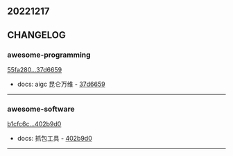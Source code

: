 ## 20221217

## CHANGELOG

### awesome-programming

[55fa280...37d6659](https://github.com/zhbhun/awesome-programming/compare/55fa280...37d6659)

* docs: aigc 昆仑万维 - [37d6659](https://github.com/zhbhun/awesome-programming/commit/37d66593d9d01224c72c9e14d35398c82059b18f)

---

### awesome-software

[b1cfc6c...402b9d0](https://github.com/zhbhun/awesome-software/compare/b1cfc6c...402b9d0)

* docs: 抓包工具 - [402b9d0](https://github.com/zhbhun/awesome-software/commit/402b9d02d293b22138b10aba498aa82dcd21ef38)

---

